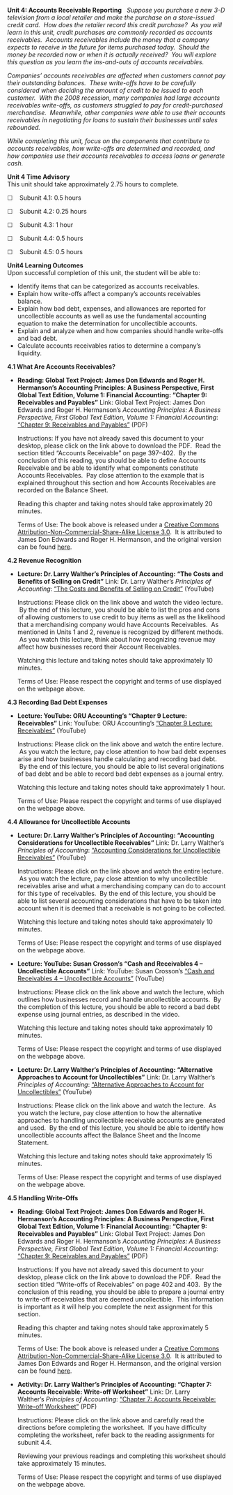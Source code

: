 **Unit 4: Accounts Receivable Reporting** <span id="4"></span> 
*Suppose you purchase a new 3-D television from a local retailer and
make the purchase on a store-issued credit card.  How does the retailer
record this credit purchase?  As you will learn in this unit, credit
purchases are commonly recorded as accounts receivables.  Accounts
receivables include the money that a company expects to receive in the
future for items purchased today.  Should the money be recorded now or
when it is actually received?  You will explore this question as you
learn the ins-and-outs of accounts receivables.*  
  
 *Companies’ accounts receivables are affected when customers cannot pay
their outstanding balances.  These write-offs have to be carefully
considered when deciding the amount of credit to be issued to each
customer.  With the 2008 recession, many companies had large accounts
receivables write-offs, as customers struggled to pay for
credit-purchased merchandise.  Meanwhile, other companies were able to
use their accounts receivables in negotiating for loans to sustain their
businesses until sales rebounded.*  
  
 *While completing this unit, focus on the components that contribute to
accounts receivables, how write-offs are determined and recorded, and
how companies use their accounts receivables to access loans or generate
cash.*

**Unit 4 Time Advisory**  
This unit should take approximately 2.75 hours to complete.  
  
 ☐    Subunit 4.1: 0.5 hours  
  
 ☐    Subunit 4.2: 0.25 hours  
  
 ☐    Subunit 4.3: 1 hour  
  
 ☐    Subunit 4.4: 0.5 hours  
  
 ☐    Subunit 4.5: 0.5 hours

**Unit4 Learning Outcomes**  
Upon successful completion of this unit, the student will be able to:
-   Identify items that can be categorized as accounts receivables.
-   Explain how write-offs affect a company’s accounts receivables
    balance.
-   Explain how bad debt, expenses, and allowances are reported for
    uncollectible accounts as well as use the fundamental accounting
    equation to make the determination for uncollectible accounts.
-   Explain and analyze when and how companies should handle write-offs
    and bad debt.
-   Calculate accounts receivables ratios to determine a company’s
    liquidity.

**4.1 What Are Accounts Receivables?** <span id="4.1"></span> 
-   **Reading: Global Text Project: James Don Edwards and Roger H.
    Hermanson’s Accounting Principles: A Business Perspective, First
    Global Text Edition, Volume 1: Financial Accounting: “Chapter 9:
    Receivables and Payables”**
    Link: Global Text Project: James Don Edwards and Roger H.
    Hermanson’s *Accounting Principles: A Business Perspective, First
    Global Text Edition, Volume 1: Financial Accounting*: [“Chapter 9:
    Receivables and
    Payables”](https://resources.saylor.org/archived/wp-content/uploads/2012/10/Accounting-Principles-Vol.-1.pdf)
    (PDF)  
      
     Instructions: If you have not already saved this document to your
    desktop, please click on the link above to download the PDF.  Read
    the section titled “Accounts Receivable” on page 397–402.  By the
    conclusion of this reading, you should be able to define Accounts
    Receivable and be able to identify what components constitute
    Accounts Receivables.  Pay close attention to the example that is
    explained throughout this section and how Accounts Receivables are
    recorded on the Balance Sheet.  
      
     Reading this chapter and taking notes should take approximately 20
    minutes.  
      
     Terms of Use: The book above is released under a [Creative Commons
    Attribution-Non-Commercial-Share-Alike License
    3.0](http://creativecommons.org/licenses/by-nc-sa/3.0/).  It is
    attributed to James Don Edwards and Roger H. Hermanson, and the
    original version can be found
    [here](http://dl.dropbox.com/u/31779972/Accounting%20Principles%20Vol.%201.pdf).

**4.2 Revenue Recognition** <span id="4.2"></span> 
-   **Lecture: Dr. Larry Walther’s Principles of Accounting: “The Costs
    and Benefits of Selling on Credit”**
    Link: Dr. Larry Walther’s *Principles of Accounting*: [“The Costs
    and Benefits of Selling on
    Credit”](http://www.principlesofaccounting.com/youtube_player/player.html?filename=Hoxw9_QqxeA)
    (YouTube)  
      
     Instructions: Please click on the link above and watch the video
    lecture.  By the end of this lecture, you should be able to list the
    pros and cons of allowing customers to use credit to buy items as
    well as the likelihood that a merchandising company would have
    Accounts Receivables.  As mentioned in Units 1 and 2, revenue is
    recognized by different methods.  As you watch this lecture, think
    about how recognizing revenue may affect how businesses record their
    Account Receivables.  
      
     Watching this lecture and taking notes should take approximately 10
    minutes.  
      
     Terms of Use: Please respect the copyright and terms of use
    displayed on the webpage above.

**4.3 Recording Bad Debt Expenses** <span id="4.3"></span> 
-   **Lecture: YouTube: ORU Accounting’s “Chapter 9 Lecture:
    Receivables”**
    Link: YouTube: ORU Accounting’s [“Chapter 9 Lecture:
    Receivables”](http://www.youtube.com/watch?v=yuJH5WDc0f4&feature=relmfu)
    (YouTube)  
      
     Instructions: Please click on the link above and watch the entire
    lecture.  As you watch the lecture, pay close attention to how bad
    debt expenses arise and how businesses handle calculating and
    recording bad debt.  By the end of this lecture, you should be able
    to list several originations of bad debt and be able to record bad
    debt expenses as a journal entry.  
      
     Watching this lecture and taking notes should take approximately 1
    hour.  
      
     Terms of Use: Please respect the copyright and terms of use
    displayed on the webpage above.

**4.4 Allowance for Uncollectible Accounts** <span id="4.4"></span> 
-   **Lecture: Dr. Larry Walther’s Principles of Accounting: “Accounting
    Considerations for Uncollectible Receivables”**
    Link: Dr. Larry Walther’s *Principles of Accounting*: [“Accounting
    Considerations for Uncollectible
    Receivables”](http://www.principlesofaccounting.com/youtube_player/player.html?filename=Facg9gNX11c)
    (YouTube)  
      
     Instructions: Please click on the link above and watch the entire
    lecture.  As you watch the lecture, pay close attention to why
    uncollectible receivables arise and what a merchandising company can
    do to account for this type of receivables.  By the end of this
    lecture, you should be able to list several accounting
    considerations that have to be taken into account when it is deemed
    that a receivable is not going to be collected.  
      
     Watching this lecture and taking notes should take approximately 10
    minutes.  
      
     Terms of Use: Please respect the copyright and terms of use
    displayed on the webpage above.

-   **Lecture: YouTube: Susan Crosson’s “Cash and Receivables 4 –
    Uncollectible Accounts”**
    Link: YouTube: Susan Crosson’s [“Cash and Receivables 4 –
    Uncollectible
    Accounts”](http://www.youtube.com/watch?v=md82oQgub4I&feature=fvwrel)
    (YouTube)  
      
     Instructions: Please click on the link above and watch the lecture,
    which outlines how businesses record and handle uncollectible
    accounts.  By the completion of this lecture, you should be able to
    record a bad debt expense using journal entries, as described in the
    video.  
      
     Watching this lecture and taking notes should take approximately 10
    minutes.  
      
     Terms of Use: Please respect the copyright and terms of use
    displayed on the webpage above.

-   **Lecture: Dr. Larry Walther’s Principles of Accounting:
    “Alternative Approaches to Account for Uncollectibles”**
    Link: Dr. Larry Walther’s *Principles of Accounting*: [“Alternative
    Approaches to Account for
    Uncollectibles”](http://www.principlesofaccounting.com/youtube_player/player.html?filename=7KePIs3WM6U)
    (YouTube)  
      
     Instructions: Please click on the link above and watch the lecture.
     As you watch the lecture, pay close attention to how the
    alternative approaches to handling uncollectible receivable accounts
    are generated and used.  By the end of this lecture, you should be
    able to identify how uncollectible accounts affect the Balance Sheet
    and the Income Statement.  
      
     Watching this lecture and taking notes should take approximately 15
    minutes.  
      
     Terms of Use: Please respect the copyright and terms of use
    displayed on the webpage above.

**4.5 Handling Write-Offs** <span id="4.5"></span> 
-   **Reading: Global Text Project: James Don Edwards and Roger H.
    Hermanson’s Accounting Principles: A Business Perspective, First
    Global Text Edition, Volume 1: Financial Accounting: “Chapter 9:
    Receivables and Payables”**
    Link: Global Text Project: James Don Edwards and Roger H.
    Hermanson’s *Accounting Principles: A Business Perspective, First
    Global Text Edition, Volume 1: Financial Accounting*: [“Chapter 9:
    Receivables and
    Payables”](https://resources.saylor.org/archived/wp-content/uploads/2012/10/Accounting-Principles-Vol.-1.pdf)
    (PDF)  
      
     Instructions: If you have not already saved this document to your
    desktop, please click on the link above to download the PDF.  Read
    the section titled “Write-offs of Receivables” on page 402 and 403. 
    By the conclusion of this reading, you should be able to prepare a
    journal entry to write-off receivables that are deemed
    uncollectible.  This information is important as it will help you
    complete the next assignment for this section.  
      
     Reading this chapter and taking notes should take approximately 5
    minutes.  
      
     Terms of Use: The book above is released under a [Creative Commons
    Attribution-Non-Commercial-Share-Alike License
    3.0](http://creativecommons.org/licenses/by-nc-sa/3.0/).  It is
    attributed to James Don Edwards and Roger H. Hermanson, and the
    original version can be found
    [here](http://dl.dropbox.com/u/31779972/Accounting%20Principles%20Vol.%201.pdf).

-   **Activity: Dr. Larry Walther’s Principles of Accounting: “Chapter
    7: Accounts Receivable: Write-off Worksheet”**
    Link: Dr. Larry Walther’s *Principles of Accounting*: [“Chapter 7:
    Accounts Receivable: Write-off
    Worksheet”](http://www.principlesofaccounting.com/chapter7/problems7.html)
    (PDF)  
      
     Instructions: Please click on the link above and carefully read the
    directions before completing the worksheet.  If you have difficulty
    completing the worksheet, refer back to the reading assignments for
    subunit 4.4.  
      
     Reviewing your previous readings and completing this worksheet
    should take approximately 15 minutes.  
      
     Terms of Use: Please respect the copyright and terms of use
    displayed on the webpage above.


